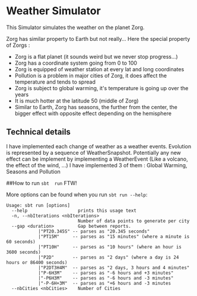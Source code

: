 # Weather Simulator

This Simulator simulates the weather on the planet Zorg.

Zorg has similar property to Earth but not really... 
Here the special property of Zorgs :
 - Zorg is a flat planet (it sounds weird but we never stop progress...)
 - Zorg has a coordinate system going from 0 to 100
 - Zorg is equipped of weather station at every lat and long coordinates
 - Pollution is a problem in major cities of Zorg, it does affect the temperature and tends to spread
 - Zorg is subject to global warming, it's temperature is going up over the years
 - It is much hotter at the latitude 50 (middle of Zorg)
 - Similar to Earth, Zorg has seasons, the further from the center, the bigger effect with opposite effect depending on the hemisphere
 
## Technical details

I have implemented each change of weather as a weather events. Evolution is represented by a sequence of WeatherSnapshot.
Potentially any new effect can be implement by implementing a WeatherEvent (Like a volcano, the effect of the wind, ...)
I have implemented 3 of them : Global Warming, Seasons and Pollution

##How to run
`sbt  run` FTW!

More options can be found when you run `sbt run --help`:

```
Usage: sbt run [options]
  --help                   prints this usage text
  -n, --nbIterations <nbIterations>
                           Number of data points to generate per city
  --gap <duration>         Gap between reports.
            |"PT20.345S" -- parses as "20.345 seconds"
            |"PT15M"     -- parses as "15 minutes" (where a minute is 60 seconds)
            |"PT10H"     -- parses as "10 hours" (where an hour is 3600 seconds)
            |"P2D"       -- parses as "2 days" (where a day is 24 hours or 86400 seconds)
            |"P2DT3H4M"  -- parses as "2 days, 3 hours and 4 minutes"
            |"P-6H3M"    -- parses as "-6 hours and +3 minutes"
            |"-P6H3M"    -- parses as "-6 hours and -3 minutes"
            |"-P-6H+3M"  -- parses as "+6 hours and -3 minutes
  --nbCities <nbCities>    Number of Cities
  ```